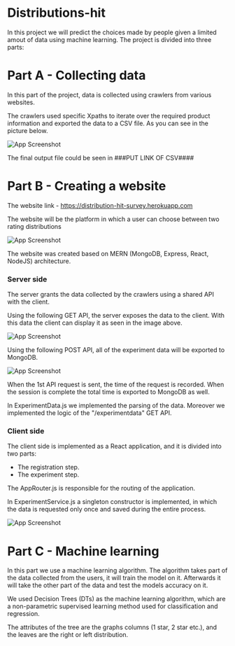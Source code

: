 
# Distributions-hit

In this project we will predict the choices made by people given a limited amout of data using machine learning.
The project is divided into three parts: 

# Part A - Collecting  data
In this part of the project, data is collected using crawlers from various websites.

The crawlers used specific Xpaths to iterate over the required product information and exported the data to a CSV file.
As you can see in the picture below.





![App Screenshot](https://i.imgur.com/MLfpcNp.png)

The final output file could be seen in ###PUT LINK OF CSV####


# Part B - Creating a website
The website link - https://distribution-hit-survey.herokuapp.com

The website will be the platform in which a user can choose between two rating distributions  

![App Screenshot](https://i.imgur.com/Hd6AI47.png)

The website was created based on MERN (MongoDB, Express, React, NodeJS) architecture.

### Server side
The server grants the data collected by the crawlers using a shared API with the client.

Using the following GET API, the server exposes the data to the client. With this data the client can display it as seen in the image above.

![App Screenshot](https://i.imgur.com/8oi6FdS.png)

Using the following POST API, all of the experiment data will be exported to MongoDB.

![App Screenshot](https://i.imgur.com/PZTA9eA.png)

When the 1st API request is sent, the time of the request is recorded. When the session is complete the total time is exported to MongoDB as well.

In ExperimentData.js we implemented the parsing of the data. Moreover we implemented the logic of the "/experimentdata" GET API.

### Client side
The client side is implemented as a React application, and it is divided into two parts:

* The registration step.
* The experiment step.

The AppRouter.js is responsible for the routing of the application.

In ExperimentService.js a singleton constructor is implemented, in which the data is requested only once and saved during the entire process.

![App Screenshot](https://i.imgur.com/lG4jWY5.png)

# Part C - Machine learning
In this part we use a machine learning algorithm. The algorithm takes part of the data collected from the users, it will train the model on it. Afterwards it will take the other part of the data and test the models accuracy on it.

We used Decision Trees (DTs) as the machine learning algorithm, which are a non-parametric supervised learning method used for classification and regression.

The attributes of the tree are the graphs columns (1 star, 2 star etc.), and the leaves are the right or left distribution.